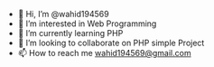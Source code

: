 - 👋 Hi, I’m @wahid194569
- 👀 I’m interested in Web Programming
- 🌱 I’m currently learning PHP
- 💞️ I’m looking to collaborate on PHP simple Project
- 📫 How to reach me wahid194569@gmail.com

<!---
wahid194569/wahid194569 is a ✨ special ✨ repository because its `README.md` (this file) appears on your GitHub profile.
You can click the Preview link to take a look at your changes.
--->
